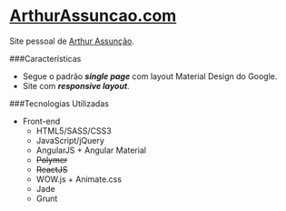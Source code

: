 [ArthurAssuncao.com](http://arthurassuncao.com)
===================

Site pessoal de [Arthur Assunção](http://arthurassuncao.com).

###Características
* Segue o padrão ***single page*** com layout Material Design do Google. 
* Site com ***responsive layout***.

###Tecnologias Utilizadas
* Front-end
  * HTML5/SASS/CSS3
  * JavaScript/jQuery
  * AngularJS + Angular Material
  * ~~Polymer~~
  * ~~ReactJS~~
  * WOW.js + Animate.css
  * Jade
  * Grunt


